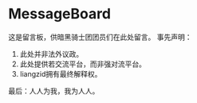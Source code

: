 # MessageBoard
这是留言板，供暗黑骑士团团员们在此处留言。
事先声明：
1. 此处并非法外议政。
2. 此处提供若交流平台，而非强对流平台。
3. liangzid拥有最终解释权。

最后：人人为我，我为人人。
